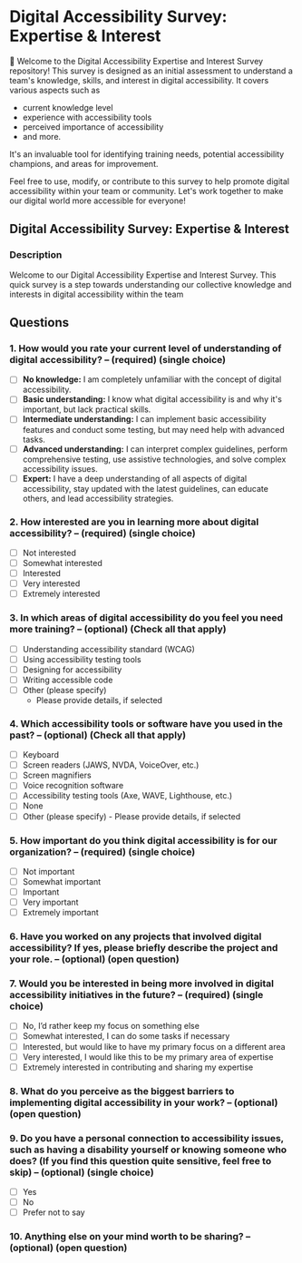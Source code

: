 # Digital Accessibility Survey: Expertise & Interest

👋 Welcome to the Digital Accessibility Expertise and Interest Survey repository!
This survey is designed as an initial assessment to understand a team's knowledge, skills, and interest in digital accessibility. It covers various aspects such as 
- current knowledge level
- experience with accessibility tools
- perceived importance of accessibility
- and more.

It's an invaluable tool for identifying training needs, potential accessibility champions, and areas for improvement. 

Feel free to use, modify, or contribute to this survey to help promote digital accessibility within your team or community. Let's work together to make our digital world more accessible for everyone!


## Digital Accessibility Survey: Expertise & Interest

### Description
Welcome to our Digital Accessibility Expertise and Interest Survey. This quick survey is a step towards understanding our collective knowledge and interests in digital accessibility within the team

## Questions

### 1. How would you rate your current level of understanding of digital accessibility? – (required) (single choice)

- [ ] **No knowledge:** I am completely unfamiliar with the concept of digital accessibility.
- [ ] **Basic understanding:** I know what digital accessibility is and why it's important, but lack practical skills.
- [ ] **Intermediate understanding:** I can implement basic accessibility features and conduct some testing, but may need help with advanced tasks.
- [ ] **Advanced understanding:** I can interpret complex guidelines, perform comprehensive testing, use assistive technologies, and solve complex accessibility issues.
- [ ] **Expert:** I have a deep understanding of all aspects of digital accessibility, stay updated with the latest guidelines, can educate others, and lead accessibility strategies.

### 2. How interested are you in learning more about digital accessibility? – (required) (single choice)

- [ ] Not interested
- [ ] Somewhat interested
- [ ] Interested
- [ ] Very interested
- [ ] Extremely interested

### 3. In which areas of digital accessibility do you feel you need more training? – (optional) (Check all that apply)

- [ ] Understanding accessibility standard (WCAG)
- [ ] Using accessibility testing tools
- [ ] Designing for accessibility
- [ ] Writing accessible code
- [ ] Other (please specify)
  - Please provide details, if selected

### 4. Which accessibility tools or software have you used in the past? – (optional) (Check all that apply)

- [ ] Keyboard
- [ ] Screen readers (JAWS, NVDA, VoiceOver, etc.)
- [ ] Screen magnifiers
- [ ] Voice recognition software
- [ ] Accessibility testing tools (Axe, WAVE, Lighthouse, etc.)
- [ ] None
- [ ] Other (please specify)
      - Please provide details, if selected

### 5. How important do you think digital accessibility is for our organization? – (required) (single choice)

- [ ] Not important
- [ ] Somewhat important
- [ ] Important
- [ ] Very important
- [ ] Extremely important

### 6. Have you worked on any projects that involved digital accessibility? If yes, please briefly describe the project and your role. – (optional) (open question)

### 7. Would you be interested in being more involved in digital accessibility initiatives in the future? – (required) (single choice)
- [ ] No, I’d rather keep my focus on something else
- [ ] Somewhat interested, I can do some tasks if necessary
- [ ] Interested, but would like to have my primary focus on a different area
- [ ] Very interested, I would like this to be my primary area of expertise
- [ ] Extremely interested in contributing and sharing my expertise

### 8. What do you perceive as the biggest barriers to implementing digital accessibility in your work? – (optional) (open question)

### 9. Do you have a personal connection to accessibility issues, such as having a disability yourself or knowing someone who does? (If you find this question quite sensitive, feel free to skip) – (optional) (single choice)
- [ ] Yes
- [ ] No
- [ ] Prefer not to say

### 10. Anything else on your mind worth to be sharing? – (optional) (open question)
